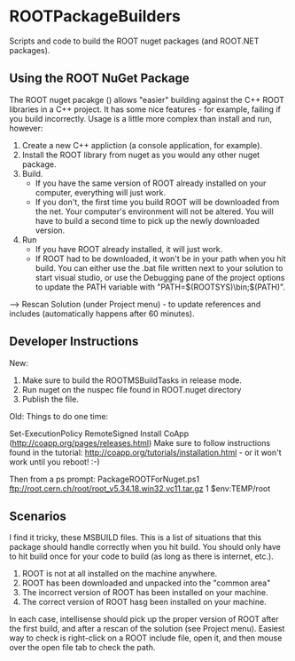 ROOTPackageBuilders
===================

Scripts and code to build the ROOT nuget packages (and ROOT.NET packages).

Using the ROOT NuGet Package
------------

The ROOT nuget pacakge () allows "easier" building against the C++ ROOT libraries in a C++ project.
It has some nice features - for example, failing if you build incorrectly. Usage is a little more complex
than install and run, however:

1. Create a new C++ appliction (a console application, for example).
2. Install the ROOT library from nuget as you would any other nuget package.
3. Build.
   - If you have the same version of ROOT already installed on your computer, everything will just work.
   - If you don't, the first time you build ROOT will be downloaded from the net. Your computer's environment
     will not be altered. You will have to build a second time to pick up the newly downloaded version.
4. Run
   - If you have ROOT already installed, it will just work.
   - If ROOT had to be downloaded, it won't be in your path when you hit build. You can either use the .bat file
     written next to your solution to start visual studio, or use the Debugging pane of the project options to
	 update the PATH variable with "PATH=$(ROOTSYS)\bin;$(PATH)".
	 
--> Rescan Solution (under Project menu) - to update references and includes (automatically happens after 60 minutes).

Developer Instructions
------------

New:
1. Make sure to build the ROOTMSBuildTasks in release mode.
2. Run nuget on the nuspec file found in ROOT.nuget directory
3. Publish the file.

Old:
Things to do one time:

Set-ExecutionPolicy RemoteSigned
Install CoApp (http://coapp.org/pages/releases.html) Make sure to follow instructions found in the tutorial: http://coapp.org/tutorials/installation.html - or it won't work until you reboot! :-)

Then from a ps prompt:
PackageROOTForNuget.ps1 ftp://root.cern.ch/root/root_v5.34.18.win32.vc11.tar.gz 1 $env:TEMP/root

Scenarios
---------

I find it tricky, these MSBUILD files. This is a list of situations that this package should handle correctly when you hit build. You should only have to
hit build once for your code to build (as long as there is internet, etc.).

1. ROOT is not at all installed on the machine anywhere.
2. ROOT has been downloaded and unpacked into the "common area"
3. The incorrect version of ROOT has been installed on your machine.
4. The correct version of ROOT hasg been installed on your machine.

In each case, intellisense should pick up the proper version of ROOT after the first build, and after a rescan of the solution (see Project menu).
Easiest way to check is right-click on a ROOT include file, open it, and then mouse over the open file tab to check the path.

